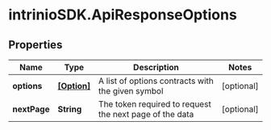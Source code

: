 # intrinioSDK.ApiResponseOptions

## Properties
Name | Type | Description | Notes
------------ | ------------- | ------------- | -------------
**options** | [**[Option]**](Option.md) | A list of options contracts with the given symbol | [optional] 
**nextPage** | **String** | The token required to request the next page of the data | [optional] 


